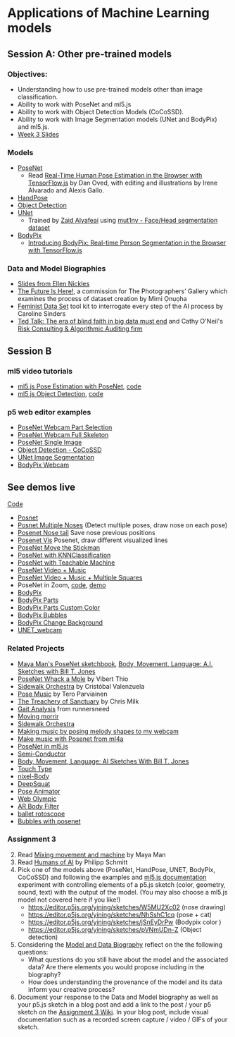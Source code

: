# Applications of Machine Learning models

## Session A: Other pre-trained models

### Objectives:

- Understanding how to use pre-trained models other than image classification.
- Ability to work with PoseNet and ml5.js
- Ability to work with Object Detection Models (CoCoSSD).
- Ability to work with Image Segmentation models (UNet and BodyPix) and ml5.js.
- [Week 3 Slides](https://docs.google.com/presentation/d/1tKp7seEpqoZO6aZzEoK6FXcf_sV8EDVO2HaPU0IqsXA/edit?usp=sharing)

### Models

- [PoseNet](https://ml5js.org/reference/api-PoseNet/)
  - Read [Real-Time Human Pose Estimation in the Browser with TensorFlow.js](https://medium.com/tensorflow/real-time-human-pose-estimation-in-the-browser-with-tensorflow-js-7dd0bc881cd5) by Dan Oved, with editing and illustrations by Irene Alvarado and Alexis Gallo.
- [HandPose](https://learn.ml5js.org/#/reference/handpose)
- [Object Detection](https://learn.ml5js.org/#/reference/object-detector)
- [UNet](https://learn.ml5js.org/#/reference/unet)
  - Trained by [Zaid Alyafeai](https://github.com/zaidalyafeai) using [mut1ny - Face/Head segmentation dataset](http://www.mut1ny.com/face-headsegmentation-dataset)
- [BodyPix](https://learn.ml5js.org/#/reference/bodypix)
  - [Introducing BodyPix: Real-time Person Segmentation in the Browser with TensorFlow.js](https://medium.com/tensorflow/introducing-bodypix-real-time-person-segmentation-in-the-browser-with-tensorflow-js-f1948126c2a0)

### Data and Model Biographies

- [Slides from Ellen Nickles](https://docs.google.com/presentation/d/1Ta8oen66-WgrShq4SdAl_hQ1DZnEWoOdC1wMGlIlswM/edit#slide=id.p)
- [The Future Is Here!](https://thephotographersgallery.org.uk/whats-on/digital-project/mimi-onuoha-future-here), a commission for The Photographers’ Gallery which examines the process of dataset creation by Mimi Ọnụọha
- [Feminist Data Set](https://carolinesinders.com/wp-content/uploads/2020/05/Feminist-Data-Set-Final-Draft-2020-0526.pdf) tool kit to interrogate every step of the AI process by Caroline Sinders
- [Ted Talk: The era of blind faith in big data must end](https://www.youtube.com/watch?v=_2u_eHHzRto) and Cathy O'Neil's [Risk Consulting & Algorithmic Auditing firm](https://orcaarisk.com/)

## Session B

### ml5 video tutorials

- [ml5.js Pose Estimation with PoseNet](https://youtu.be/OIo-DIOkNVg?list=PLRqwX-V7Uu6YPSwT06y_AEYTqIwbeam3y), [code](https://editor.p5js.org/codingtrain/sketches/ULA97pJXR)
- [ml5.js Object Detection](https://youtu.be/QEzRxnuaZCk), [code](https://thecodingtrain.com/learning/ml5/1.3-object-detection.html)

### p5 web editor examples

- [PoseNet Webcam Part Selection](https://editor.p5js.org/ml5/sketches/PoseNet_part_selection)
- [PoseNet Webcam Full Skeleton](https://editor.p5js.org/ml5/sketches/PoseNet_webcam)
- [PoseNet Single Image](https://editor.p5js.org/ima_ml/sketches/Gq9bIvoW1)
- [Object Detection - CoCoSSD](https://editor.p5js.org/ima_ml/sketches/5oQlIcPj2)
- [UNet Image Segmentation](https://editor.p5js.org/ml5/sketches/UNET_webcam)
- [BodyPix Webcam](https://editor.p5js.org/ml5/sketches/BodyPix_Webcam)

## See demos live

[Code](https://github.com/yining1023/machine-learning-for-the-web/tree/master/week3-pose)

- [Posnet](https://yining1023.github.io/machine-learning-for-the-web/week3-pose/PoseNet/)
- [Posnet Multiple Noses](https://yining1023.github.io/machine-learning-for-the-web/week3-pose/Posenet_mutil_noses) (Detect multiple poses, draw nose on each pose)
- [Posenet Nose tail](https://yining1023.github.io/machine-learning-for-the-web/week3-pose/Posenet_Nose_Tail) Save nose previous positions
- [Posenet Vis](https://yining1023.github.io/machine-learning-for-the-web/week3-pose/PoseNet_dance_vis/) Posenet, draw different visualized lines
- [PoseNet Move the Stickman](https://yining1023.github.io/machine-learning-for-the-web/week3-pose/PoseNet_Stickman)
- [PoseNet with KNNClassification](https://yining1023.github.io/machine-learning-for-the-web/week3-pose/PoseNet_KNNClassification)
- [PoseNet with Teachable Machine](https://yining1023.github.io/machine-learning-for-the-web/week3-pose/teachableMachinePoses)
- [PoseNet Video + Music](https://yining1023.github.io/machine-learning-for-the-web/week3-pose/PoseNet_VideoMusic)
- [PoseNet Video + Music + Multiple Squares](https://yining1023.github.io/machine-learning-for-the-web/week3-pose/PoseNet_VideoMusic_multiple/index.html)
- PoseNet in Zoom, [code](https://github.com/yining1023/machine-learning-for-the-web/tree/master/week3-pose/PoseNet_Zoom), [demo](https://www.instagram.com/p/CF8HlJwlLq8/?igshid=1rkol05vsdjxc)
- [BodyPix](https://yining1023.github.io/machine-learning-for-the-web/week3-pose/bodypix/)
- [BodyPix Parts](https://yining1023.github.io/machine-learning-for-the-web/week3-pose/bodypix-parts/)
- [BodyPix Parts Custom Color](https://yining1023.github.io/machine-learning-for-the-web/week3-pose/bodypix-parts-custom/)
- [BodyPix Bubbles](https://yining1023.github.io/machine-learning-for-the-web/week3-pose/bodypix-bubbles/)
- [BodyPix Change Background](https://yining1023.github.io/machine-learning-for-the-web/week3-pose/bodypix-change-background/)
- [UNET_webcam](https://yining1023.github.io/machine-learning-for-the-web/week3-pose/UNET_webcam/)

### Related Projects

- [Maya Man's PoseNet sketchbook](https://mayaontheinter.net/posenetsketchbook/), [Body, Movement, Language: A.I. Sketches with Bill T. Jones](https://mayaontheinter.net/bodymovementlanguage/)
- [PoseNet Whack a Mole](https://vibertthio.com/posenet-whack-a-mole/) by Vibert Thio
- [Sidewalk Orchestra](https://twitter.com/c_valenzuelab/status/979131716907536384) by Cristóbal Valenzuela
- [Pose Music](https://codepen.io/teropa/full/QxLrMp/) by Tero Parviainen
- [The Treachery of Sanctuary](https://www.youtube.com/watch?v=I5__9hq-yas&feature=youtu.be) by Chris Milk
- [Gait Analysis](https://www.runnersneed.com/expert-advice/gear-guides/gait-analysis.html) from runnersneed
- [Moving morrir](https://medium.com/tensorflow/move-mirror-an-ai-experiment-with-pose-estimation-in-the-browser-using-tensorflow-js-2f7b769f9b23?linkId=54484629)
- [Sidewalk Orchestra](https://github.com/cvalenzuela/sidewalk_orchestra)
- [Making music by posing melody shapes to my webcam](https://t.co/RN9qQTDkti)
- [Make music with Posenet from ml4a](https://ml4a.github.io/demos/tfjs/posenet-music.html)
- [PoseNet in ml5.js](https://github.com/ml5js/ml5-examples/tree/master/p5js/PoseNet)
- [Semi-Conductor](https://experiments.withgoogle.com/semi-conductor)
- [Body, Movement, Language: AI Sketches With Bill T. Jones](https://experiments.withgoogle.com/billtjonesai)
- [Touch Type](https://experiments.withgoogle.com/touch-type)
- [nixel-Body](http://cmuems.com/2018/60212f/nixel/10/12/nixel-body/)
- [DeepSquat](https://twitter.com/drewbuttons/status/1184933151170351105)
- [Pose Animator](https://twitter.com/yemount/status/1258776351248494593)
- [Web Olympic](https://vibertthio.com/web-olympic/)
- [AR Body Filter](https://sheeborshee.com/AR-body-filters-2019)
- [ballet rotoscope](https://www.youtube.com/watch?v=yzJk6ww3LD0)
- [Bubbles with posenet](https://sihanzhang.wixsite.com/myspace/machine-learning-for-the-web)

### Assignment 3

2. Read [Mixing movement and machine](https://medium.com/artists-and-machine-intelligence/mixing-movement-and-machine-848095ea5596) by Maya Man
3. Read [Humans of AI](https://humans-of.ai/editorial) by Philipp Schmitt
4. Pick one of the models above (PoseNet, HandPose, UNET, BodyPix, CoCoSSD) and following the examples and [ml5.js documentation](http://learn.ml5js.org/) experiment with controlling elements of a p5.js sketch (color, geometry, sound, text) with the output of the model. (You may also choose a ml5.js model not covered here if you like!)
   - https://editor.p5js.org/yining/sketches/W5MU2Xc02 (nose drawing)
   - https://editor.p5js.org/yining/sketches/NhSshC1cq (pose + cat)
   - https://editor.p5js.org/yining/sketches/jSnEyDrPw (Bodypix color )
   - https://editor.p5js.org/yining/sketches/pVNmUDn-Z (Object detection)
5. Considering the [Model and Data Biography](https://docs.google.com/presentation/d/1Ta8oen66-WgrShq4SdAl_hQ1DZnEWoOdC1wMGlIlswM/edit#slide=id.p) reflect on the the following questions:
   - What questions do you still have about the model and the associated data? Are there elements you would propose including in the biography?
   - How does understanding the provenance of the model and its data inform your creative process?
6. Document your response to the Data and Model biography as well as your p5.js sketch in a blog post and add a link to the post / your p5 sketch on the [Assignment 3 Wiki](https://github.com/ml5js/Intro-ML-Arts-IMA-F23/wiki/Assignment-3). In your blog post, include visual documentation such as a recorded screen capture / video / GIFs of your sketch.
